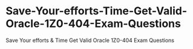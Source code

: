 # Save-Your-efforts-Time-Get-Valid-Oracle-1Z0-404-Exam-Questions
Save Your efforts &amp; Time Get Valid Oracle 1Z0-404 Exam Questions

